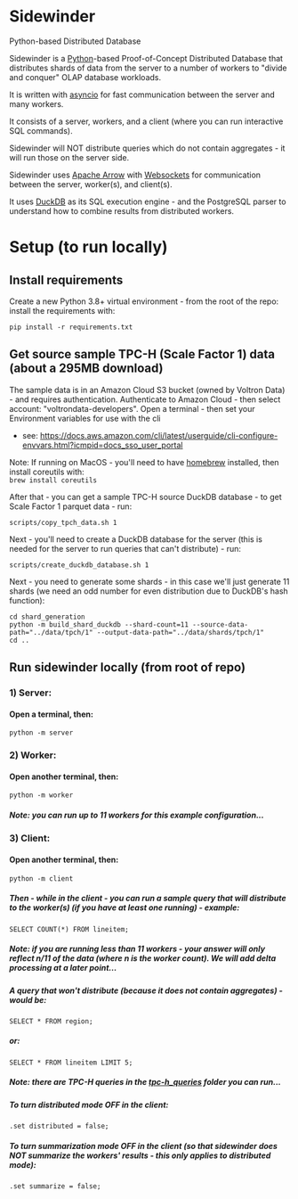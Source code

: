 # Sidewinder
Python-based Distributed Database

Sidewinder is a [Python](https://python.org)-based Proof-of-Concept Distributed Database that distributes shards of data from the server to a number of workers to "divide and conquer" OLAP database workloads.

It is written with [asyncio](https://docs.python.org/3/library/asyncio.html) for fast communication between the server and many workers.

It consists of a server, workers, and a client (where you can run interactive SQL commands).

Sidewinder will NOT distribute queries which do not contain aggregates - it will run those on the server side. 

Sidewinder uses [Apache Arrow](https://arrow.apache.org) with [Websockets](https://websockets.readthedocs.io/en/stable/) for communication between the server, worker(s), and client(s).  

It uses [DuckDB](https://duckdb.org) as its SQL execution engine - and the PostgreSQL parser to understand how to combine results from distributed workers.

# Setup (to run locally)

## Install requirements
Create a new Python 3.8+ virtual environment - from the root of the repo: install the requirements with:
```shell
pip install -r requirements.txt
```

## Get source sample TPC-H (Scale Factor 1) data (about a 295MB download)
The sample data is in an Amazon Cloud S3 bucket (owned by Voltron Data) - and requires authentication.
Authenticate to Amazon Cloud - then select account: "voltrondata-developers".
Open a terminal - then set your Environment variables for use with the cli
- see: https://docs.aws.amazon.com/cli/latest/userguide/cli-configure-envvars.html?icmpid=docs_sso_user_portal

Note: If running on MacOS - you'll need to have [homebrew](https://brew.sh) installed, then install coreutils with:  
```brew install coreutils```

After that - you can get a sample TPC-H source DuckDB database - to get Scale Factor 1 parquet data - run:
```
scripts/copy_tpch_data.sh 1
```

Next - you'll need to create a DuckDB database for the server (this is needed for the server to run queries that can't distribute) - run:
```
scripts/create_duckdb_database.sh 1
```

Next - you need to generate some shards - in this case we'll just generate 11 shards (we need an odd number for even distribution due to DuckDB's hash function):
```
cd shard_generation
python -m build_shard_duckdb --shard-count=11 --source-data-path="../data/tpch/1" --output-data-path="../data/shards/tpch/1"
cd ..
```

## Run sidewinder locally (from root of repo)
### 1) Server:
#### Open a terminal, then:
```python -m server```

### 2) Worker:
#### Open another terminal, then:
```python -m worker```
##### Note: you can run up to 11 workers for this example configuration... 

### 3) Client:
#### Open another terminal, then:
```python -m client```

##### Then - while in the client - you can run a sample query that will distribute to the worker(s) (if you have at least one running) - example:
```SELECT COUNT(*) FROM lineitem;```
##### Note: if you are running less than 11 workers - your answer will only reflect n/11 of the data (where n is the worker count).  We will add delta processing at a later point...

##### A query that won't distribute (because it does not contain aggregates) - would be:
```SELECT * FROM region;```
##### or:
```SELECT * FROM lineitem LIMIT 5;```

##### Note: there are TPC-H queries in the [tpc-h_queries](tpc-h_queries) folder you can run...

##### To turn distributed mode OFF in the client:
```.set distributed = false;```

##### To turn summarization mode OFF in the client (so that sidewinder does NOT summarize the workers' results - this only applies to distributed mode):
```.set summarize = false;```
